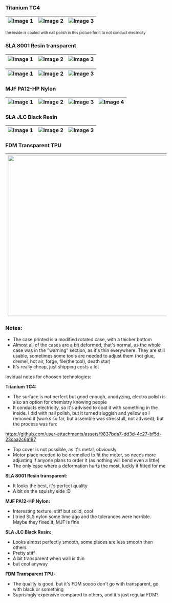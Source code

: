 ### Titanium TC4

| ![Image 1](https://github.com/user-attachments/assets/663abf61-3ba8-42f4-a4e4-b7f6f46c7c27) | ![Image 2](https://github.com/user-attachments/assets/975c72ac-9cac-4298-89b2-f9b5e533385e) | ![Image 3](https://github.com/user-attachments/assets/8063d1c6-199f-4106-bd25-8a22841d801b) |
| ------------------------------------------------------------------------------------------- | ------------------------------------------------------------------------------------------- | ------------------------------------------------------------------------------------------- |

<sub>the inside is coated with nail polish in this picture for it to not conduct electricity</sub>

### SLA 8001 Resin transparent
| ![Image 1](https://github.com/user-attachments/assets/64d6a03f-cdd8-47d9-9de1-71ddd5734a29) | ![Image 2](https://github.com/user-attachments/assets/9a9db278-c657-40b9-a15d-61c1db170300) | ![Image 3](https://github.com/user-attachments/assets/6edb6613-b0e9-46aa-b352-7c56e8a52990) |
| ------------------------------------------------------------------------------------------- | ------------------------------------------------------------------------------------------- | ------------------------------------------------------------------------------------------- |

| ![Image 1](https://github.com/user-attachments/assets/eaf72cfe-58ed-405b-8d22-d896855b6908) | ![Image 2](https://github.com/user-attachments/assets/46f57dfa-5694-44f5-ba8f-2bcba66fb836) | ![Image 3](https://github.com/user-attachments/assets/f168868f-e377-4b72-8158-b23d420aff59) |
| ------------------------------------------------------------------------------------------- | ------------------------------------------------------------------------------------------- | ------------------------------------------------------------------------------------------- |

### MJF PA12-HP Nylon
| ![Image 1](https://github.com/user-attachments/assets/847862b4-ef99-4f3e-925a-9f63133cdaa8) | ![Image 2](https://github.com/user-attachments/assets/946b5bac-9a46-4dbf-940b-07bb1e2f8643) | ![Image 3](https://github.com/user-attachments/assets/91350385-47a2-49b4-944f-7f9f69c1edf8) | ![Image 4](https://github.com/user-attachments/assets/e0466032-ea08-44b1-ad4b-aaff303d6e99) |
| ------------------------------------------------------------------------------------------- | ------------------------------------------------------------------------------------------- | ------------------------------------------------------------------------------------------- | ------------------------------------------------------------------------------------------- |

### SLA JLC Black Resin
| ![Image 1](https://github.com/user-attachments/assets/86fe67bc-d6c7-45f9-8072-66ae0789d6e8) | ![Image 2](https://github.com/user-attachments/assets/a32a54f7-bffe-48c0-80e4-9be2a4945a87) | ![Image 3](https://github.com/user-attachments/assets/e7d28009-ad0c-4977-8666-5d6b70ebf3d1) |
| ------------------------------------------------------------------------------------------- | ------------------------------------------------------------------------------------------- | ------------------------------------------------------------------------------------------- |

### FDM Transparent TPU
| <img src="https://github.com/user-attachments/assets/85f9d619-aaf4-4f23-9bec-cced76f0a16e" width="500" height="500" /> |
| ---------------------------------------------------------------------------------------------------------------------- |

### Notes:
- The case printed is a modified rotated case, with a thicker bottom
- Almost all of the cases are a bit deformed, that's normal, as the whole case was in the "warning" section, as it's thin everywhere. They are still usable, sometimes some tools are needed to adjust them (hot glue, dremel, hot air, forge, file(the tool), death star)
- It's really cheap, just shipping costs a lot

Invidual notes for choosen technologies:


**Titanium TC4:**
- The surface is not perfect but good enough, anodyzing, electro polish is also an option for chemistry knowing people
- It conducts electricity, so it's advised to coat it with something in the inside. I did with nail polish, but it turned sluggish and yellow so I removed it (works so far, but assemble was stressfull, not advised), but the process was fun:

https://github.com/user-attachments/assets/9837bda7-dd3d-4c27-bf5d-23caa2c6a187

- Top cover is not possible, as it's metal, obviously
- Motor place needed to be dremelled to fit the motor, so needs more adjusting if anyone plans to order it (as nothing will bend even a little)
- The only case where a deformation hurts the most, luckly it fitted for me

**SLA 8001 Resin transparent:**
- It looks the best, it's perfect quality
- A bit on the squishy side :D

**MJF PA12-HP Nylon:**
- Interesting texture, stiff but solid, cool
- I tried SLS nylon some time ago and the tolerances were horrible. Maybe they fixed it, MJF is fine

**SLA JLC Black Resin:**
- Looks almost perfectly smooth, some places are less smooth then others
- Pretty stiff
- A bit transparent when wall is thin
- but cool anyway

**FDM Transparent TPU:**
- The quality is good, but it's FDM soooo don't go with transparent, go with black or something
- Suprisingly expensive compared to others, and it's just regular FDM?
